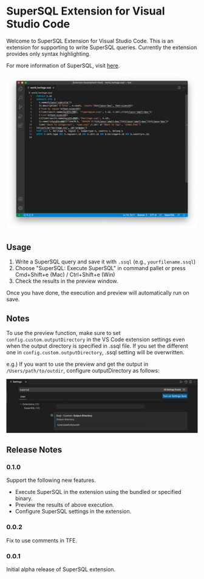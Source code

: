 # SuperSQL Extension for Visual Studio Code

Welcome to SuperSQL Extension for Visual Studio Code. This is an extension for supporting to write SuperSQL queries. Currently the extension provides only syntax highlighting.

For more information of SuperSQL, visit [here](http://ssql.db.ics.keio.ac.jp/).

![Sample image of highlighting](images/screenshot.png)

## Usage

1. Write a SuperSQL query and save it with `.ssql` (e.g., `yourfilename.ssql`)
2. Choose "SuperSQL: Execute SuperSQL" in command pallet or press Cmd+Shift+e (Mac) / Ctrl+Shift+e (Win)
3. Check the results in the preview window.

Once you have done, the execution and preview will automatically run on save.

## Notes

To use the preview function, make sure to set `config.custom.outputDirectory` in the VS Code extension settings even when the output directory is specified in .ssql file. If you set the different one in `config.custom.outputDirectory`, .ssql setting will be overwritten.

e.g.)
If you want to use the preview and get the output in `/Users/path/to/outdir`, configure outputDirectory as follows:

![Notes - configure outputDirectory](images/configure_outputDirectory.png)

## Release Notes

### 0.1.0

Support the following new features.

- Execute SuperSQL in the extension using the bundled or specified binary.
- Preview the results of above execution.
- Configure SuperSQL settings in the extension.

### 0.0.2

Fix to use comments in TFE.

### 0.0.1

Initial alpha release of SuperSQL extension.
